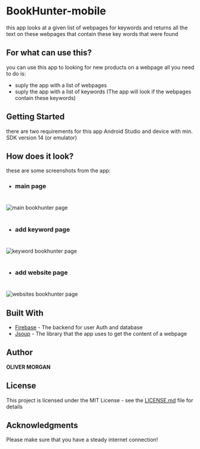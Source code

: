 # BookHunter-mobile
this app looks at a given list of webpages for keywords and returns all the text on these webpages that 
contain these key words that were found

## For what can use this?
you can use this app to looking for new products on a webpage all you need to do is:
* suply the app with a list of webpages
* suply the app with a list of keywords (The app will look if the webpages contain these keywords)

## Getting Started
there are two requirements for this app Android Studio and device with min. SDK version 14 (or emulator)


## How does it look?
these are some screenshots from the app:

* ### main page
#
![main bookhunter page](https://i.imgur.com/4JqtbTq.png)

#
* ### add keyword page
# 

![keyword bookhunter page](https://i.imgur.com/TKS9zv7.png)

#
* ### add website page
#

![websites bookhunter page](https://i.imgur.com/QgrSMjI.png)


## Built With

* [Firebase](https://firebase.google.com/) - The backend for user Auth and database
* [Jsoup](https://jsoup.org//) - The library that the app uses to get the content of a webpage



## Author

**OLIVER MORGAN**

## License

This project is licensed under the MIT License - see the [LICENSE.md](LICENSE.md) file for details

## Acknowledgments

Please make sure that you have a steady internet connection!


